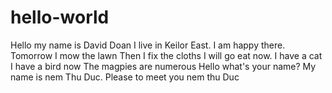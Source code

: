 # hello-world

Hello my name is David Doan
I live in Keilor East.
I am happy there.
Tomorrow I mow the lawn
Then I fix the cloths
I will go eat now.
I have a cat
I have a bird now
The magpies are numerous
Hello what's your name?
My name is nem Thu Duc.
Please to meet you nem thu Duc
